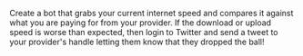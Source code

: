 Create a bot that grabs your current internet speed and compares it against what you are paying for from your provider.
If the download or upload speed is worse than expected, then login to Twitter and send a tweet to your provider's handle
letting them know that they dropped the ball! 
